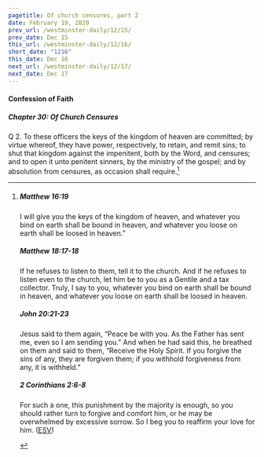 ```yaml
---
pagetitle: Of church censures, part 2
date: February 19, 2020
prev_url: /westminster-daily/12/15/
prev_date: Dec 15
this_url: /westminster-daily/12/16/
short_date: "1216"
this_date: Dec 16
next_url: /westminster-daily/12/17/
next_date: Dec 17
---
```


#### Confession of Faith

##### Chapter 30: Of Church Censures

<span class="q">Q 2.</span> To these officers the keys of the kingdom of heaven are committed; by virtue whereof, they have power, respectively, to retain, and remit sins; to shut that kingdom against the impenitent, both by the Word, and censures; and to open it unto penitent sinners, by the ministry of the gospel; and by absolution from censures, as occasion shall require.[^fnref:wcf1]

[^fnref:wcf1]: <div class="esv"><h5>Matthew 16:19</h5> <div class="esv-text"><p id="p40016019.01-1"><span class="woc">I will give you the keys of the kingdom of heaven, and whatever you bind on earth shall be bound in heaven, and whatever you loose on earth shall be loosed in heaven.&#8221;</span></p> </div><h5>Matthew 18:17-18</h5> <div class="esv-text"><p id="p40018017.01-2"><span class="woc">If he refuses to listen to them, tell it to the church. And if he refuses to listen even to the church, let him be to you as a Gentile and a tax collector.</span> <span class="woc">Truly, I say to you, whatever you bind on earth shall be bound in heaven, and whatever you loose on earth shall be loosed in heaven.</span></p> </div><h5>John 20:21-23</h5> <div class="esv-text"><p id="p43020021.01-3">Jesus said to them again, <span class="woc">&#8220;Peace be with you. As the Father has sent me, even so I am sending you.&#8221;</span> And when he had said this, he breathed on them and said to them, <span class="woc">&#8220;Receive the Holy Spirit.</span> <span class="woc">If you forgive the sins of any, they are forgiven them; if you withhold forgiveness from any, it is withheld.&#8221;</span></p> </div><h5>2 Corinthians 2:6-8</h5> <div class="esv-text"><p id="p47002006.01-4">For such a one, this punishment by the majority is enough, so you should rather turn to forgive and comfort him, or he may be overwhelmed by excessive sorrow. So I beg you to reaffirm your love for him.  (<a href="http://www.esv.org" class="copyright">ESV</a>)</p> </div> </div>

